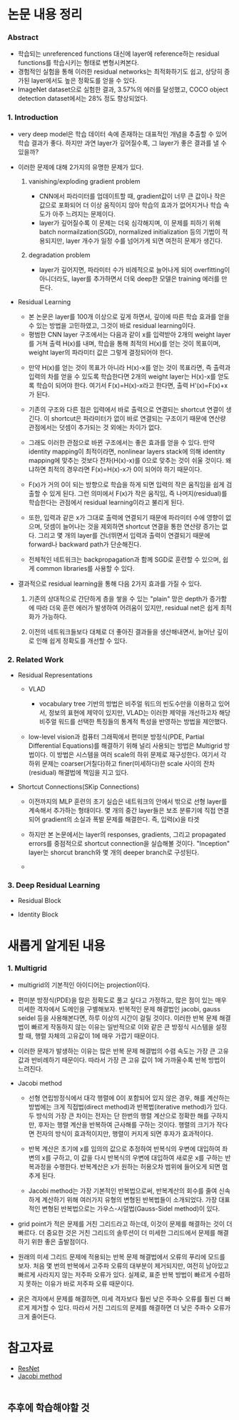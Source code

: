 # 논문 내용 정리
### Abstract
- 학습되는 unreferenced functions 대신에 layer에 reference하는 residual functions를 학습시키는 형태로 변형시켜본다.
- 경험적인 실험을 통해 이러한 residual networks는 최적화하기도 쉽고, 상당히 증가된 layer에서도 높은 정확도를 얻을 수 있다.
- ImageNet dataset으로 실험한 결과, 3.57%의 에러를 달성했고, COCO object detection dataset에서는 28% 정도 향상되었다.

### 1. Introduction
- very deep model은 학습 데이터 속에 존재하는 대표적인 개념을 추출할 수 있어 학습 결과가 좋다. 하지만 과연 layer가 깊어질수록, 그 layer가 좋은 결과를 낼 수 있을까?
- 이러한 문제에 대해 2가지의 유명한 문제가 있다.
    
    1) vanishing/exploding gradient problem  
        + CNN에서 파라미터를 업데이트할 때, gradient값이 너무 큰 값이나 작은 값으로 포화되어 더 이상 움직이지 않아 학습의 효과가 없어지거나 학습 속도가 아주 느려지는 문제이다.
        + layer가 깊어질수록 이 문제는 더욱 심각해지며, 이 문제를 피하기 위해 batch normailzation(SGD), normalized initialization 등의 기법이 적용되지만, layer 개수가 일정 수를 넘어가게 되면 여전히 문제가 생긴다.
    
    2) degradation problem
        + layer가 깊어지면, 파라미터 수가 비례적으로 늘어나게 되어 overfitting이 아니더라도, layer를 추가하면서 더욱 deep한 모델은 training 에러를 만든다.
    
    <img1>

- Residual Learning
    + 본 논문은 layer를 100개 이상으로 깊게 하면서, 깊이에 따른 학습 효과를 얻을 수 있는 방법을 고민하였고, 그것이 바로 residual learning이다.
    + 평범한 CNN layer 구조에서는 다음과 같이 x를 입력받아 2개의 weight layer를 거쳐 출력 H(x)를 내며, 학습을 통해 최적의 H(x)를 얻는 것이 목표이며, weight layer의 파라미터 값은 그렇게 결정되어야 한다.
    <img2>
    
    + 만약 H(x)를 얻는 것이 목표가 아니라 H(x)-x를 얻는 것이 목표라면, 즉 출력과 입력의 차를 얻을 수 있도록 학습한다면 2개의 weight layer는 H(x)-x를 얻도록 학습이 되어야 한다. 여기서 F(x)=H(x)-x라고 한다면, 출력 H'(x)=F(x)+x가 된다.
    <img3>

    + 기존의 구조와 다른 점은 입력에서 바로 출력으로 연결되는 shortcut 연결이 생긴다. 이 shortcut은 파라미터가 없이 바로 연결되는 구조이기 때문에 연산량 관점에서는 덧셈이 추가되는 것 외에는 차이가 없다.

    + 그래도 이러한 관점으로 바뀐 구조에서는 좋은 효과를 얻을 수 있다. 만약 identity mapping이 최적이라면, nonlinear layers stack에 의해 identity mapping에 맞추는 것보다 잔차(H(x)-x)를 0으로 맞추는 것이 쉬울 것이다. 왜냐하면 최적의 경우라면 F(x)=H(x)-x가 0이 되어야 하기 때문이다.

    + F(x)가 거의 0이 되는 방향으로 학습을 하게 되면 입력의 작은 움직임을 쉽게 검출할 수 있게 된다. 그런 의미에서 F(x)가 작은 움직임, 즉 나머지(residual)를 학습한다는 관점에서 residual learning이라고 불리게 된다.

    + 또한, 입력과 같은 x가 그대로 출력에 연결되기 때문에 파라미터 수에 영향이 없으며, 덧셈이 늘어나는 것을 제외하면 shortcut 연결을 통한 연산량 증가는 없다. 그리고 몇 개의 layer를 건너뛰면서 입력과 출력이 연결되기 때문에 forward나 backward path가 단순해진다.

    + 전체적인 네트워크는 backpropagation과 함께 SGD로 훈련할 수 있으며, 쉽게 common libraries를 사용할 수 있다.

- 결과적으로 residual learning을 통해 다음 2가지 효과를 가질 수 있다.

    1) 기존의 상대적으로 간단하게 층을 쌓을 수 있는 "plain" 망은 depth가 증가함에 따라 더욱 훈련 에러가 발생하여 어려움이 있지만, residual net은 쉽게 최적화가 가능하다.

    2) 이전의 네트워크들보다 대체로 더 좋아진 결과들을 생산해내면서, 늘어난 깊이로 인해 쉽게 정확도를 개선할 수 있다.

### 2. Related Work
- Residual Representations
    + VLAD
        + vocabulary tree 기반의 방법은 비주얼 워드의 빈도수만을 이용하고 있어서, 정보의 표현에 제약이 있지만, VLAD는 이러한 제약을 개선하고자 해당 비주얼 워드를 선택한 특징들의 통계적 특성을 반영하는 방법을 제안했다.
    
    + low-level vision과 컴퓨터 그래픽에서 편미분 방정식(PDE, Partial Differential Equations)를 해결하기 위해 널리 사용되는 방법은 Multigrid 방법이다. 이 방법은 시스템을 여러 scale의 하위 문제로 재구성한다. 여기서 각 하위 문제는 coarser(거칠다)하고 finer(미세하다)한 scale 사이의 잔차(residual) 해결법에 책임을 지고 있다.

- Shortcut Connections(SKip Connections)
    + 이전까지의 MLP 훈련의 초기 실습은 네트워크의 안에서 밖으로 선형 layer를 계속해서 추가하는 형태이다. 몇 개의 중간 layer들은 보조 분류기에 직접 연결되어 gradient의 소실과 폭발 문제를 해결한다. 즉, 입력(x)을 타겟
    
    + 하지만 본 논문에서는 layer의 responses, gradients, 그리고 propagated errors를 중점적으로 shortcut connection을 실습해볼 것이다. "Inception" layer는 shorcut branch와 몇 개의 deeper branch로 구성된다.

    + 

### 3. Deep Residual Learning
- Residual Block



- Identity Block




# 새롭게 알게된 내용
### 1. Multigrid
- multigrid의 기본적인 아이디어는 projection이다.

- 편미분 방정식(PDE)을 많은 정확도로 풀고 싶다고 가정하고, 많은 점이 있는 매우 미세한 격자에서 도메인을 구별해보자. 반복적인 문제 해결법인 jacobi, gauss seidel 등을 사용해본다면, 하루 이상의 시간이 걸릴 것이다. 이러한 반복 문제 해결법이 빠르게 작동하지 않는 이유는 일반적으로 이와 같은 큰 방정식 시스템을 설정할 때, 행렬 자체의 고유값이 1에 매우 가깝기 때문이다.

- 이러한 문제가 발생하는 이유는 많은 반복 문제 해결법의 수렴 속도는 가장 큰 고유 값과 반비례하기 때문이다. 따라서 가장 큰 고유 값이 1에 가까울수록 반복 방법이 느려진다.

- Jacobi method
    + 선형 연립방정식에서 대각 행렬에 0이 포함되어 있지 않은 경우, 해를 계산하는 방법에는 크게 직접법(direct method)과 반복법(iterative method)가 있다. 두 방식의 가장 큰 차이는 전자는 단 한번의 행렬 계산으로 정확한 해를 구하지만, 후자는 행렬 계산을 반복하여 근사해를 구하는 것이다. 행렬의 크기가 작다면 전자의 방식이 효과적이지만, 행렬이 커지게 되면 후자가 효과적이다.

    + 반복 계산은 초기에 x를 임의의 값으로 추정하여 반복식의 우변에 대입하여 좌변의 x를 구하고, 이 값을 다시 반복식의 우변에 대입하여 새로운 x를 구하는 반복과정을 수행한다. 반복계산은 x가 원하는 허용오차 범위에 들어오게 되면 멈추게 된다.
    
    + Jacobi method는 가장 기본적인 반복법으로써, 반복계산의 회수를 줄여 신속하게 계산하기 위해 여러가지 유형의 변형된 반복법들이 소개되었다. 가장 대표적인 변형된 반복법으로는 가우스-시덜법(Gauss-Sidel method)이 있다.

- grid point가 적은 문제를 거친 그리드라고 하는데, 이것이 문제를 해결하는 것이 더 빠르다. 더 중요한 것은 거친 그리드의 솔루션이 더 미세한 그리드에서 문제를 해결하기 위한 좋은 출발점이다.

- 원래의 미세 그리드 문제에 적용되는 반복 문제 해결법에서 오류의 푸리에 모드를 보자. 처음 몇 번의 반복에서 고주파 오류의 대부분이 제거되지만, 여전히 남아있고 빠르게 사라지지 않는 저주파 오류가 있다. 실제로, 표준 반복 방법이 빠르게 수렴하지 못하는 이유가 바로 저주파 오류 때문이다.

- 굵은 격자에서 문제를 해결하면, 미세 격자보다 훨씬 낮은 주파수 오류를 훨씬 더 빠르게 제거할 수 있다. 따라서 거친 그리드의 문제를 해결하면 더 낮은 주파수 오류가 크게 줄어든다.




# 참고자료
- [ResNet](https://m.blog.naver.com/PostView.nhn?blogId=laonple&logNo=220761052425&proxyReferer=https:%2F%2Fwww.google.com%2F)
- [Jacobi method](https://kor.midasuser.com/nfx/techpaper/keyword_view.asp?pg=&sk=&bid=&nCat=&nIndex=&sHtml=&idx=293)
<br><br>

## 추후에 학습해야할 것
